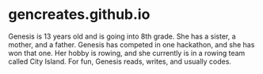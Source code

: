 # gencreates.github.io

<html>
<title> ABOUT ME </title>
<head>


<p> Genesis is 13 years old and is going into 8th grade. She has a sister, a mother, and a father. Genesis has competed in one hackathon, and she has won that one. Her hobby is rowing, and she currently is in a rowing team called City Island. For fun, Genesis reads, writes, and usually codes. </p>

</head>
<body>

</body>
</hmtl>
